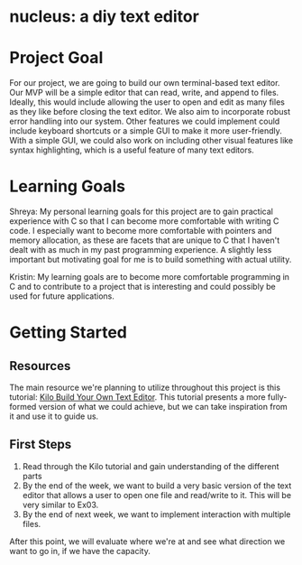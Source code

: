 # nucleus: a diy text editor 

# Project Goal

For our project, we are going to build our own terminal-based text editor. Our MVP will be a simple editor that can read, write, and append to files. Ideally, this would include allowing the user to open and edit as many files as they like before closing the text editor. We also aim to incorporate robust error handling into our system. Other features we could implement could include keyboard shortcuts or a simple GUI to make it more user-friendly. With a simple GUI, we could also work on including other visual features like syntax highlighting, which is a useful feature of many text editors.

# Learning Goals

Shreya: My personal learning goals for this project are to gain practical experience with C so that I can become more comfortable with writing C code. I especially want to become more comfortable with pointers and memory allocation, as these are facets that are unique to C that I haven't dealt with as much in my past programming experience. A slightly less important but motivating goal for me is to build something with actual utility.

Kristin: My learning goals are to become more comfortable programming in C and to contribute to a project that is interesting and could possibly be used for future applications.

# Getting Started

## Resources

The main resource we're planning to utilize throughout this project is this tutorial: [Kilo Build Your Own Text Editor](https://viewsourcecode.org/snaptoken/kilo/index.html). This tutorial presents a more fully-formed version of what we could achieve, but we can take inspiration from it and use it to guide us.

## First Steps
1. Read through the Kilo tutorial and gain understanding of the different parts
2. By the end of the week, we want to build a very basic version of the text editor that allows a user to open one file and read/write to it. This will be very similar to Ex03.
3. By the end of next week, we want to implement interaction with multiple files.

After this point, we will evaluate where we're at and see what direction we want to go in, if we have the capacity.
